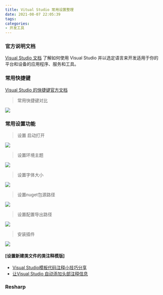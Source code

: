 ```yaml
---
title: Vitual Studio 常用设置整理
date: 2021-08-07 22:05:39
tags:
categories:
- 开发工具
---
```


### 官方说明文档

[Visual Studio 文档](https://docs.microsoft.com/zh-cn/visualstudio/windows/?view=vs-2019&preserve-view=true)  了解如何使用 Visual Studio 并以选定语言来开发适用于你的平台和设备的应用程序、服务和工具。



### 常用快捷键

[Visual Studio  的快捷键官方文档](https://docs.microsoft.com/zh-cn/visualstudio/ide/default-keyboard-shortcuts-in-visual-studio?view=vs-2019)


> 常用快捷键对比

![](http://blogimg.hongjy.cn/1.png)


### 常用设置功能

<!-- more -->
> 设置 启动打开

![](http://blogimg.hongjy.cn/2.png)



> 设置环境主题

![](http://blogimg.hongjy.cn/3.png)



> 设置字体大小

![](http://blogimg.hongjy.cn/4.png)



> 设置nuget包源路径

![](http://blogimg.hongjy.cn/5.png)



> 设置配置导出路径

![](http://blogimg.hongjy.cn/6.png)



> 安装插件

![](http://blogimg.hongjy.cn/7.png)


#### [设置新建类文件的类注释模版]

- [Visual Studio模板代码注释小技巧分享](https://www.cnblogs.com/yilezhu/p/11132090.html)
- [让Visual Studio 自动添加头部注释信息](https://www.cnblogs.com/kingboy2008/archive/2012/05/12/2857489.html)


<!-- ## 推荐插件

> 由于Vitual Studio 本身功能就能满足大部分的需求了 -->

### Resharp



